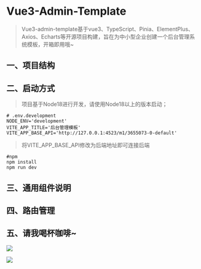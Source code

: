 # Vue3-Admin-Template

> Vue3-admin-template基于vue3、TypeScript、Pinia、ElementPlus、Axios、Echarts等开源项目构建，旨在为中小型企业创建一个后台管理系统模板，开箱即用哦~

## 一、项目结构



## 二、启动方式

> 项目基于Node18进行开发，请使用Node18以上的版本启动；

```
# .env.development
NODE_ENV='development'
VITE_APP_TITLE='后台管理模板'
VITE_APP_BASE_API='http://127.0.0.1:4523/m1/3655073-0-default'
```

> 将VITE_APP_BASE_API修改为后端地址即可连接后端

```shell
#npm
npm install 
npm run dev
```

## 三、通用组件说明



## 四、路由管理



## 五、请我喝杯咖啡~

![](https://s3.bmp.ovh/imgs/2023/12/05/146b6c01b7ac2269.jpg)

![](https://s3.bmp.ovh/imgs/2023/12/05/120f9ade692abc6e.jpg)

